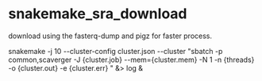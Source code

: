 # snakemake_sra_download

download using the  fasterq-dump and pigz for faster process. 


snakemake -j 10 --cluster-config cluster.json --cluster "sbatch -p common,scaverger -J {cluster.job} --mem={cluster.mem} -N 1 -n {threads} -o {cluster.out} -e {cluster.err} " &> log & 
